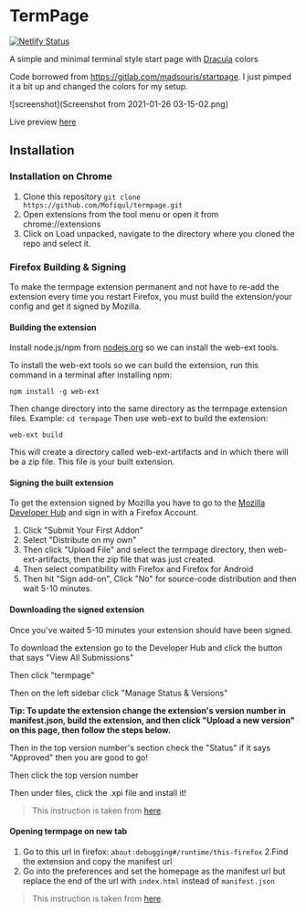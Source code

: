 # TermPage
[![Netlify Status](https://api.netlify.com/api/v1/badges/a42a6857-c585-4526-a58e-2338fa2bb519/deploy-status)](https://app.netlify.com/sites/cocky-fermat-c0aaaf/deploys)

A simple and minimal terminal style start page with [Dracula](https://draculatheme.com/) colors


Code borrowed from https://gitlab.com/madsouris/startpage. I just pimped it a bit up and changed the colors for my setup. 

![screenshot](Screenshot from 2021-01-26 03-15-02.png)

Live preview [here](https://cocky-fermat-c0aaaf.netlify.app/)

## Installation

### Installation on Chrome

1. Clone this repository ```git clone https://github.com/Mofiqul/termpage.git```
2. Open extensions from the tool menu or open it from chrome://extensions
3. Click on Load unpacked, navigate to the directory where you cloned the repo and select it.

### Firefox Building & Signing
To make the termpage extension permanent and not have to re-add the extension every time you restart Firefox, you must build the extension/your config and get it signed by Mozilla.

#### Building the extension

Install node.js/npm from [nodejs.org](nodejs.org) so we can install the web-ext tools.

To install the web-ext tools so we can build the extension, run this command in a terminal after installing npm:

```npm install -g web-ext```

Then change directory into the same directory as the termpage extension files.
Example: ```cd termpage``` Then use web-ext to build the extension:

```web-ext build```

This will create a directory called web-ext-artifacts and in which there will be a zip file. This file is your built extension.

#### Signing the built extension

To get the extension signed by Mozilla you have to go to the [Mozilla Developer Hub](https://addons.mozilla.org/en-US/developers/) and sign in with a Firefox Account.

1. Click "Submit Your First Addon"
2. Select "Distribute on my own"
3. Then click "Upload File" and select the termpage directory, then web-ext-artifacts, then the zip file that was just created.
4. Then select compatibility with Firefox and Firefox for Android
5. Then hit "Sign add-on", Click "No" for source-code distribution and then wait 5-10 minutes.

#### Downloading the signed extension
Once you've waited 5-10 minutes your extension should have been signed.

To download the extension go to the Developer Hub and click the button that says "View All Submissions"

Then click "termpage"

Then on the left sidebar click "Manage Status & Versions"

**Tip: To update the extension change the extension's version number in manifest.json, build the extension, and then click "Upload a new version" on this page, then follow the steps below.**

Then in the top version number's section check the "Status" if it says "Approved" then you are good to go!

Then click the top version number

Then under files, click the .xpi file and install it!

> This instruction is taken from [here](https://github.com/deepjyoti30/startpage/wiki/How-to-sign-the-extension-for-Personal-Use-on-Firefox). 

#### Opening termpage on new tab

1. Go to this url in firefox: ```about:debugging#/runtime/this-firefox```
2.Find the extension and copy the manifest url
3. Go into the preferences and set the homepage as the manifest url but replace the end of the url with ```index.html``` instead of ```manifest.json```

> This instruction is taken from [here](https://github.com/deepjyoti30/startpage/wiki/Installation#opening-startpage-on-new-tab). 
